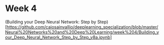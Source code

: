 # Week 4

(Building your Deep Neural Network: Step by Step)[https://github.com/caiosainvallio/deeplearning_specialization/blob/master/Neural%20Networks%20and%20Deep%20Learning/week%204/Building_your_Deep_Neural_Network_Step_by_Step_v8a.ipynb]

